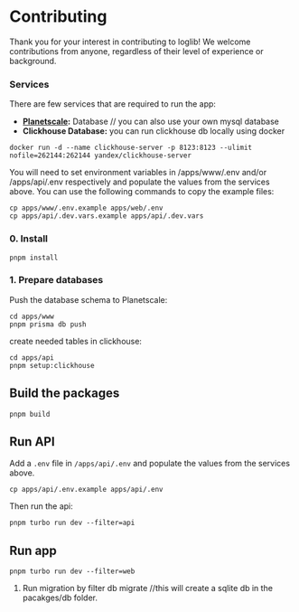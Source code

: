 # Contributing

Thank you for your interest in contributing to loglib! We welcome contributions from anyone, regardless of their level of experience or background.

### Services

There are few services that are required to run the app:

- **[Planetscale](https://planetscale.com?ref=loglib):** Database // you can also use your own mysql database
- **Clickhouse Database:** you can run clickhouse db locally using docker
  
```sh-session
docker run -d --name clickhouse-server -p 8123:8123 --ulimit nofile=262144:262144 yandex/clickhouse-server
```

You will need to set environment variables in /apps/www/.env and/or /apps/api/.env respectively and populate the values from the services above. You can use the following commands to copy the example files:

```sh-session
cp apps/www/.env.example apps/web/.env
cp apps/api/.dev.vars.example apps/api/.dev.vars
```

### 0. Install

```sh-session
pnpm install
```

### 1. Prepare databases

Push the database schema to Planetscale:

```sh-session
cd apps/www
pnpm prisma db push
```

create needed tables in clickhouse:

```sh-session
cd apps/api
pnpm setup:clickhouse
```

## Build the packages

```sh-session
pnpm build
```

## Run API

Add a `.env` file in `/apps/api/.env` and populate the values from the services above.

```sh-session
cp apps/api/.env.example apps/api/.env
```

Then run the api:

```sh-session
pnpm turbo run dev --filter=api
```

## Run app

```sh-session
pnpm turbo run dev --filter=web
```


1. Run migration by filter db migrate //this will create a sqlite db in the pacakges/db folder.

